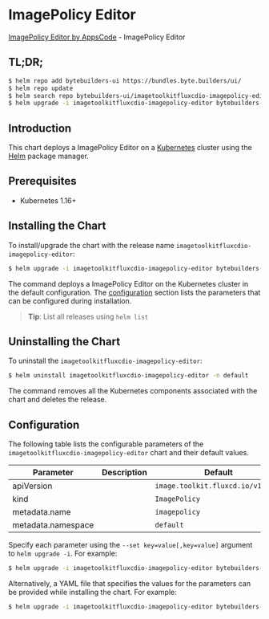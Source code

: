# ImagePolicy Editor

[ImagePolicy Editor by AppsCode](https://byte.builders) - ImagePolicy Editor

## TL;DR;

```bash
$ helm repo add bytebuilders-ui https://bundles.byte.builders/ui/
$ helm repo update
$ helm search repo bytebuilders-ui/imagetoolkitfluxcdio-imagepolicy-editor --version=v0.4.15
$ helm upgrade -i imagetoolkitfluxcdio-imagepolicy-editor bytebuilders-ui/imagetoolkitfluxcdio-imagepolicy-editor -n default --create-namespace --version=v0.4.15
```

## Introduction

This chart deploys a ImagePolicy Editor on a [Kubernetes](http://kubernetes.io) cluster using the [Helm](https://helm.sh) package manager.

## Prerequisites

- Kubernetes 1.16+

## Installing the Chart

To install/upgrade the chart with the release name `imagetoolkitfluxcdio-imagepolicy-editor`:

```bash
$ helm upgrade -i imagetoolkitfluxcdio-imagepolicy-editor bytebuilders-ui/imagetoolkitfluxcdio-imagepolicy-editor -n default --create-namespace --version=v0.4.15
```

The command deploys a ImagePolicy Editor on the Kubernetes cluster in the default configuration. The [configuration](#configuration) section lists the parameters that can be configured during installation.

> **Tip**: List all releases using `helm list`

## Uninstalling the Chart

To uninstall the `imagetoolkitfluxcdio-imagepolicy-editor`:

```bash
$ helm uninstall imagetoolkitfluxcdio-imagepolicy-editor -n default
```

The command removes all the Kubernetes components associated with the chart and deletes the release.

## Configuration

The following table lists the configurable parameters of the `imagetoolkitfluxcdio-imagepolicy-editor` chart and their default values.

|     Parameter      | Description |                   Default                    |
|--------------------|-------------|----------------------------------------------|
| apiVersion         |             | <code>image.toolkit.fluxcd.io/v1beta1</code> |
| kind               |             | <code>ImagePolicy</code>                     |
| metadata.name      |             | <code>imagepolicy</code>                     |
| metadata.namespace |             | <code>default</code>                         |


Specify each parameter using the `--set key=value[,key=value]` argument to `helm upgrade -i`. For example:

```bash
$ helm upgrade -i imagetoolkitfluxcdio-imagepolicy-editor bytebuilders-ui/imagetoolkitfluxcdio-imagepolicy-editor -n default --create-namespace --version=v0.4.15 --set apiVersion=image.toolkit.fluxcd.io/v1beta1
```

Alternatively, a YAML file that specifies the values for the parameters can be provided while
installing the chart. For example:

```bash
$ helm upgrade -i imagetoolkitfluxcdio-imagepolicy-editor bytebuilders-ui/imagetoolkitfluxcdio-imagepolicy-editor -n default --create-namespace --version=v0.4.15 --values values.yaml
```
